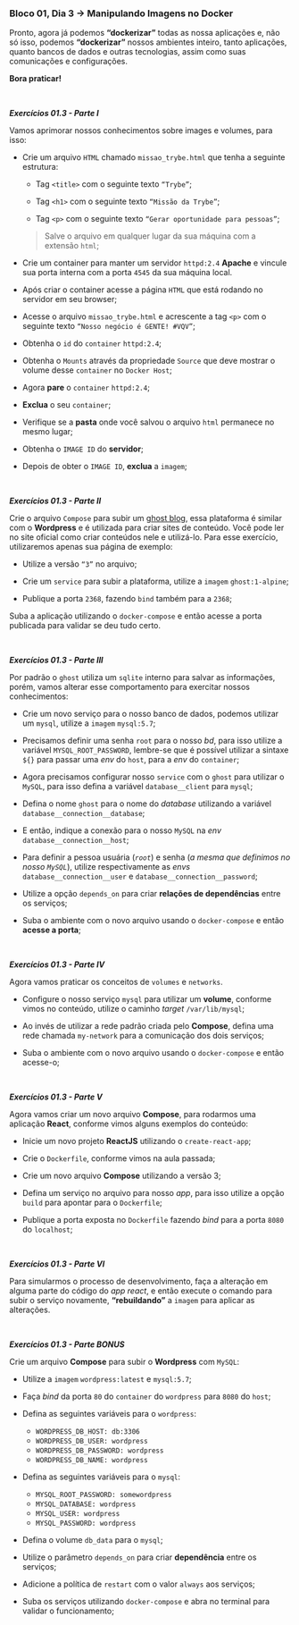 ### Bloco 01, Dia 3 -> Manipulando Imagens no Docker

Pronto, agora já podemos **“dockerizar”** todas as nossa aplicações e, não só isso, podemos **“dockerizar”** nossos ambientes inteiro, tanto aplicações, quanto bancos de dados e outras tecnologias, assim como suas comunicações e configurações.

**Bora praticar!**

<br>

_**Exercícios 01.3 - Parte I**_

Vamos aprimorar nossos conhecimentos sobre images e volumes, para isso:

 - Crie um arquivo `HTML` chamado `missao_trybe.html` que tenha a seguinte estrutura:

   - Tag `<title>` com o seguinte texto `“Trybe”`;

   - Tag `<h1>` com o seguinte texto `“Missão da Trybe”`;

   - Tag `<p>` com o seguinte texto `“Gerar oportunidade para pessoas”`;

   > Salve o arquivo em qualquer lugar da sua máquina com a extensão `html`;

 - Crie um container para manter um servidor `httpd:2.4` **Apache** e vincule sua porta interna com a porta `4545` da sua máquina local.

 - Após criar o container acesse a página `HTML` que está rodando no servidor em seu browser;

 - Acesse o arquivo `missao_trybe.html` e acrescente a tag `<p>` com o seguinte texto `“Nosso negócio é GENTE! #VQV”`;

 - Obtenha o `id` do `container` `httpd:2.4`;

 - Obtenha o `Mounts` através da propriedade `Source` que deve mostrar o volume desse `container` no `Docker Host`;

 - Agora **pare** o `container` `httpd:2.4`;

 - **Exclua** o seu `container`;

 - Verifique se a **pasta** onde você salvou o arquivo `html` permanece no mesmo lugar;

 - Obtenha o `IMAGE ID` do **servidor**;

 - Depois de obter o `IMAGE ID`, **exclua** a `imagem`;

<br>

_**Exercícios 01.3 - Parte II**_

Crie o arquivo `Compose` para subir um [ghost blog](https://ghost.org/), essa plataforma é similar com o **Wordpress** e é utilizada para criar sites de conteúdo. Você pode ler no site oficial como criar conteúdos nele e utilizá-lo. Para esse exercício, utilizaremos apenas sua página de exemplo:

 - Utilize a versão `“3”` no arquivo;

 - Crie um `service` para subir a plataforma, utilize a `imagem` `ghost:1-alpine`;

 - Publique a porta `2368`, fazendo `bind` também para a `2368`;

Suba a aplicação utilizando o `docker-compose` e então acesse a porta publicada para validar se deu tudo certo.

<br>

_**Exercícios 01.3 - Parte III**_

Por padrão o `ghost` utiliza um `sqlite` interno para salvar as informações, porém, vamos alterar esse comportamento para exercitar nossos conhecimentos:

 - Crie um novo serviço para o nosso banco de dados, podemos utilizar um `mysql`, utilize a `imagem` `mysql:5.7`;

 - Precisamos definir uma senha `root` para o nosso _bd_, para isso utilize a variável `MYSQL_ROOT_PASSWORD`, lembre-se que é possível utilizar a sintaxe `${}` para passar uma _env_ do `host`, para a _env_ do `container`;

 - Agora precisamos configurar nosso `service` com o `ghost` para utilizar o `MySQL`, para isso defina a variável `database__client` para `mysql`;

 - Defina o nome `ghost` para o nome do _database_ utilizando a variável `database__connection__database`;

 - E então, indique a conexão para o nosso `MySQL` na _env_ `database__connection__host`;

 - Para definir a pessoa usuária (_`root`_) e senha (_a mesma que definimos no nosso `MySQL`_), utilize respectivamente as _envs_ `database__connection__user` e `database__connection__password`;

 - Utilize a opção `depends_on` para criar **relações de dependências** entre os serviços;

 - Suba o ambiente com o novo arquivo usando o `docker-compose` e então **acesse a porta**;

<br>

_**Exercícios 01.3 - Parte IV**_

Agora vamos praticar os conceitos de `volumes` e `networks`.

 - Configure o nosso serviço `mysql` para utilizar um **volume**, conforme vimos no conteúdo, utilize o caminho _target_ `/var/lib/mysql`;

 - Ao invés de utilizar a rede padrão criada pelo **Compose**, defina uma rede chamada `my-network` para a comunicação dos dois serviços;

 - Suba o ambiente com o novo arquivo usando o `docker-compose` e então acesse-o;

<br>

_**Exercícios 01.3 - Parte V**_

Agora vamos criar um novo arquivo **Compose**, para rodarmos uma aplicação **React**, conforme vimos alguns exemplos do conteúdo:

 - Inicie um novo projeto **ReactJS** utilizando o `create-react-app`;

 - Crie o `Dockerfile`, conforme vimos na aula passada;

 - Crie um novo arquivo **Compose** utilizando a versão 3;

 - Defina um serviço no arquivo para nosso _app_, para isso utilize a opção `build` para apontar para o `Dockerfile`;

 - Publique a porta exposta no `Dockerfile` fazendo _bind_ para a porta `8080` do `localhost`;

<br>

_**Exercícios 01.3 - Parte VI**_

Para simularmos o processo de desenvolvimento, faça a alteração em alguma parte do código do _app react_, e então execute o comando para subir o serviço novamente, **“rebuildando”** a `imagem` para aplicar as alterações.

<br>

_**Exercícios 01.3 - Parte BONUS**_

Crie um arquivo **Compose** para subir o **Wordpress** com `MySQL`:

 - Utilize a `imagem` `wordpress:latest` e `mysql:5.7`;

 - Faça _bind_ da porta `80` do `container` do `wordpress` para `8080` do `host`;

 - Defina as seguintes variáveis para o `wordpress`:

   - `WORDPRESS_DB_HOST: db:3306`
   - `WORDPRESS_DB_USER: wordpress`
   - `WORDPRESS_DB_PASSWORD: wordpress`
   - `WORDPRESS_DB_NAME: wordpress`

 - Defina as seguintes variáveis para o `mysql`:

   - `MYSQL_ROOT_PASSWORD: somewordpress`
   - `MYSQL_DATABASE: wordpress`
   - `MYSQL_USER: wordpress`
   - `MYSQL_PASSWORD: wordpress`

 - Defina o volume `db_data` para o `mysql`;

 - Utilize o parâmetro `depends_on` para criar **dependência** entre os serviços;

 - Adicione a política de `restart` com o valor `always` aos serviços;

 - Suba os serviços utilizando `docker-compose` e abra no terminal para validar o funcionamento;
